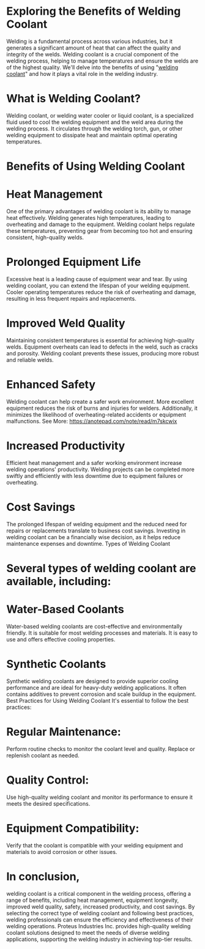# Exploring the Benefits of Welding Coolant

Welding is a fundamental process across various industries, but it generates a significant amount of heat that can affect the quality and integrity of the welds. Welding coolant is a crucial component of the welding process, helping to manage temperatures and ensure the welds are of the highest quality. We'll delve into the benefits of using "[welding coolant](https://proteusind.com/mainweldsaver/)" and how it plays a vital role in the welding industry.
# What is Welding Coolant?
Welding coolant, or welding water cooler or liquid coolant, is a specialized fluid used to cool the welding equipment and the weld area during the welding process. It circulates through the welding torch, gun, or other welding equipment to dissipate heat and maintain optimal operating temperatures.
# Benefits of Using Welding Coolant
# Heat Management
One of the primary advantages of welding coolant is its ability to manage heat effectively. Welding generates high temperatures, leading to overheating and damage to the equipment. Welding coolant helps regulate these temperatures, preventing gear from becoming too hot and ensuring consistent, high-quality welds.
# Prolonged Equipment Life
Excessive heat is a leading cause of equipment wear and tear. By using welding coolant, you can extend the lifespan of your welding equipment. Cooler operating temperatures reduce the risk of overheating and damage, resulting in less frequent repairs and replacements.
# Improved Weld Quality
Maintaining consistent temperatures is essential for achieving high-quality welds. Equipment overheats can lead to defects in the weld, such as cracks and porosity. Welding coolant prevents these issues, producing more robust and reliable welds.
# Enhanced Safety
Welding coolant can help create a safer work environment. More excellent equipment reduces the risk of burns and injuries for welders. Additionally, it minimizes the likelihood of overheating-related accidents or equipment malfunctions.
See More: https://anotepad.com/note/read/m7skcwix
# Increased Productivity
Efficient heat management and a safer working environment increase welding operations' productivity. Welding projects can be completed more swiftly and efficiently with less downtime due to equipment failures or overheating.
# Cost Savings
The prolonged lifespan of welding equipment and the reduced need for repairs or replacements translate to business cost savings. Investing in welding coolant can be a financially wise decision, as it helps reduce maintenance expenses and downtime.
Types of Welding Coolant
# Several types of welding coolant are available, including:
# Water-Based Coolants
Water-based welding coolants are cost-effective and environmentally friendly. It is suitable for most welding processes and materials. It is easy to use and offers effective cooling properties.
# Synthetic Coolants
Synthetic welding coolants are designed to provide superior cooling performance and are ideal for heavy-duty welding applications. It often contains additives to prevent corrosion and scale buildup in the equipment.
Best Practices for Using Welding Coolant
It's essential to follow the best practices:
# Regular Maintenance: 
Perform routine checks to monitor the coolant level and quality. Replace or replenish coolant as needed.
# Quality Control: 
Use high-quality welding coolant and monitor its performance to ensure it meets the desired specifications.
# Equipment Compatibility:
Verify that the coolant is compatible with your welding equipment and materials to avoid corrosion or other issues.

# In conclusion, 
welding coolant is a critical component in the welding process, offering a range of benefits, including heat management, equipment longevity, improved weld quality, safety, increased productivity, and cost savings. By selecting the correct type of welding coolant and following best practices, welding professionals can ensure the efficiency and effectiveness of their welding operations. Proteus Industries Inc. provides high-quality welding coolant solutions designed to meet the needs of diverse welding applications, supporting the welding industry in achieving top-tier results.